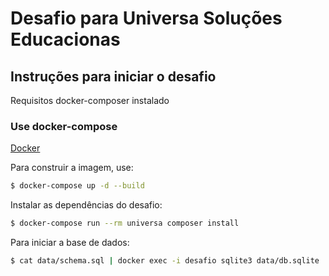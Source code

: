 # Desafio para Universa Soluções Educacionas

## Instruções para iniciar o desafio
Requisitos docker-composer instalado

### Use docker-compose
[Docker](https://www.docker.com/) 

Para construir a imagem, use:
```bash
$ docker-compose up -d --build
```

Instalar as dependências do desafio:
```bash
$ docker-compose run --rm universa composer install
```

Para iniciar a base de dados:
```bash
$ cat data/schema.sql | docker exec -i desafio sqlite3 data/db.sqlite
```
